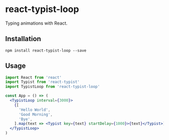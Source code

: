 # react-typist-loop

Typing animations with React.

## Installation

```
npm install react-typist-loop --save
```

## Usage

<!-- eslint-disable no-unused-vars -->

```jsx
import React from 'react'
import Typist from 'react-typist'
import TypistLoop from 'react-typist-loop'

const App = () => (
  <TypistLoop interval={3000}>
    {[
      'Hello World',
      'Good Morning',
      'Bye',
    ].map(text => <Typist key={text} startDelay={1000}>{text}</Typist>)}
  </TypistLoop>
)
```
